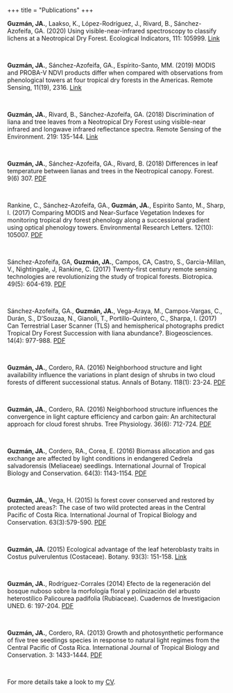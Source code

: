 +++
title = "Publications"
+++

**Guzmán, JA.**, Laakso, K., López-Rodríguez, J., Rivard, B., Sánchez-Azofeifa, GA. (2020) Using visible-near-infrared spectroscopy to classify lichens at a Neotropical Dry Forest. Ecological Indicators, 111: 105999.
[Link](https://www.sciencedirect.com/science/article/pii/S1470160X1930994X)

<br/>

**Guzmán, JA.**, Sánchez-Azofeifa, GA., Espírito-Santo, MM. (2019) MODIS and PROBA-V NDVI products differ when compared with observations from phenological towers at four tropical dry forests in the Americas. Remote Sensing, 11(19), 2316. [Link](https://doi.org/10.3390/rs11192316)

<br/> 

**Guzmán, JA.**, Rivard, B., Sánchez-Azofeifa, GA. (2018) Discrimination of liana and tree leaves from a Neotropical Dry Forest using visible-near infrared and longwave infrared reflectance spectra. Remote Sensing of the Environment. 219: 135-144. [Link](https://www.sciencedirect.com/science/article/abs/pii/S0034425718304620)

<br/> 

**Guzmán, JA.**, Sánchez-Azofeifa, GA., Rivard, B. (2018) Differences in leaf temperature between lianas and trees in the Neotropical canopy. Forest. 9(6) 307. [PDF](https://www.mdpi.com/1999-4907/9/6/307)

<br/>

Rankine, C., Sánchez-Azofeifa, GA., **Guzmán, JA.**, Espirito Santo, M., Sharp, I. (2017) Comparing MODIS and Near-Surface Vegetation Indexes for monitoring tropical dry forest phenology along a successional gradient using optical phenology towers. Environmental Research Letters. 12(10): 105007. [PDF](https://iopscience.iop.org/article/10.1088/1748-9326/aa838c)

<br/>

Sánchez-Azofeifa, GA, **Guzmán, JA.**, Campos, CA, Castro, S., Garcia-Millan, V., Nightingale, J, Rankine, C. (2017) Twenty-first century remote sensing technologies are revolutionizing the study of tropical forests. Biotropica. 49(5): 604-619. [PDF](https://onlinelibrary.wiley.com/doi/full/10.1111/btp.12454)

<br/>

Sánchez-Azofeifa, GA., **Guzmán, JA.**, Vega-Araya, M., Campos-Vargas, C., Durán, S., D’Souzaa, N., Gianoli, T., Portillo-Quintero, C., Sharpa, I. (2017) Can Terrestrial Laser Scanner (TLS) and hemispherical photographs predict Tropical Dry Forest Succession with liana abundance?. Biogeosciences. 14(4): 977-988. [PDF](https://www.biogeosciences.net/14/977/2017/)

<br/>

**Guzmán, JA.**, Cordero, RA. (2016) Neighborhood structure and light availability influence the variations in plant design of shrubs in two cloud forests of different successional status. Annals of Botany. 118(1): 23-24. [PDF](https://academic.oup.com/aob/article/118/1/23/2196106)

<br/>

**Guzmán, JA.**, Cordero, RA. (2016) Neighborhood structure influences the convergence in light capture efficiency and carbon gain: An architectural approach for cloud forest shrubs. Tree Physiology. 36(6): 712-724. [PDF](https://academic.oup.com/treephys/article/36/6/712/1753433)

<br/>

**Guzmán, JA.**, Cordero, RA., Corea, E. (2016) Biomass allocation and gas exchange are affected by light conditions in endangered Cedrela salvadorensis (Meliaceae) seedlings. International Journal of Tropical Biology and Conservation. 64(3): 1143-1154. [PDF](https://revistas.ucr.ac.cr/index.php/rbt/article/view/19606)

<br/>

**Guzmán, JA.**, Vega, H. (2015) Is forest cover conserved and restored by protected areas?: The case of two wild protected areas in the Central Pacific of Costa Rica. International Journal of Tropical Biology and Conservation. 63(3):579-590. [PDF](https://revistas.ucr.ac.cr/index.php/rbt/article/view/15814)

<br/>

**Guzmán, JA.** (2015) Ecological advantage of the leaf heteroblasty traits in Costus pulverulentus (Costaceae). Botany. 93(3): 151-158. [Link](https://www.nrcresearchpress.com/doi/abs/10.1139/cjb-2014-0157#.XJBxpShKhPY)

<br/>

**Guzmán, JA.**, Rodríguez-Corrales (2014) Efecto de la regeneración del bosque nuboso sobre la morfología floral y polinización del arbusto heterostílico Palicourea padifolia (Rubiaceae). Cuadernos de Investigacion UNED. 6: 197-204. [PDF](https://investiga.uned.ac.cr/revistas/index.php/cuadernos/article/viewFile/305/517)

<br/>

**Guzmán, JA.**, Cordero, RA. (2013) Growth and photosynthetic performance of five tree seedlings species in response to natural light regimes from the Central Pacific of Costa Rica. International Journal of Tropical Biology and Conservation. 3: 1433-1444. [PDF](https://www.redalyc.org/pdf/449/44930116034.pdf)

<br/>

For more details take a look to my [CV](CV_Guzman.pdf).


